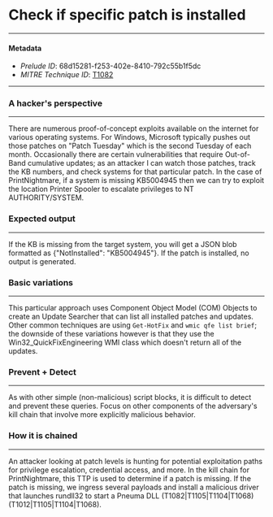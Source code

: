 
# Check if specific patch is installed

---

#### Metadata

- *Prelude ID*: 68d15281-f253-402e-8410-792c55b1f5dc
- *MITRE Technique ID*: [T1082](https://attack.mitre.org/techniques/T1082/)

---

### A hacker's perspective

---

There are numerous proof-of-concept exploits available on the internet for various operating systems. For Windows, Microsoft typically pushes out those patches on "Patch Tuesday" which is the second Tuesday of each month. Occasionally there are certain vulnerabilities that require Out-of-Band cumulative updates; as an attacker I can watch those patches, track the KB numbers, and check systems for that particular patch. In the case of PrintNightmare, if a system is missing KB5004945 then we can try to exploit the location Printer Spooler to escalate privileges to NT AUTHORITY/SYSTEM. 

### Expected output

---

If the KB is missing from the target system, you will get a JSON blob formatted as {"NotInstalled": "KB5004945"}. If the patch is installed, no output is generated. 

### Basic variations

---

This particular approach uses Component Object Model (COM) Objects to create an Update Searcher that can list all installed patches and updates. Other common techniques are using `Get-HotFix` and `wmic qfe list brief`; the downside of these variations however is that they use the Win32_QuickFixEngineering WMI class which doesn't return all of the updates. 

### Prevent + Detect

---

As with other simple (non-malicious) script blocks, it is difficult to detect and prevent these queries. Focus on other components of the adversary's kill chain that involve more explicitly malicious behavior. 

### How it is chained

---

An attacker looking at patch levels is hunting for potential exploitation paths for privilege escalation, credential access, and more. In the kill chain for PrintNightmare, this TTP is used to determine if a patch is missing. If the patch is missing, we ingress several payloads and install a malicious driver that launches rundll32 to start a Pneuma DLL (T1082|T1105|T1104|T1068) (T1012|T1105|T1104|T1068). 
